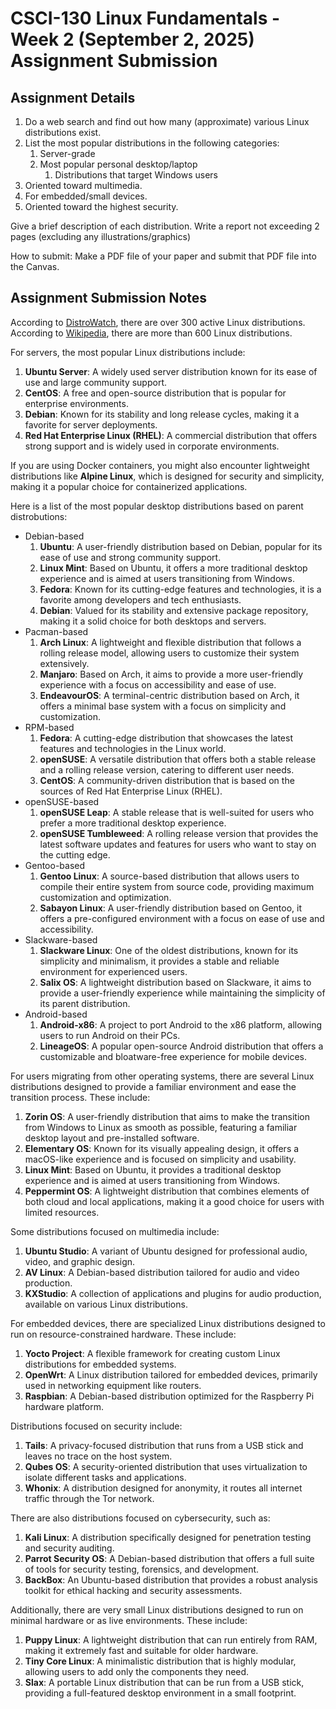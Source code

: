 # CSCI-130 Linux Fundamentals - Week 2 (September 2, 2025) Assignment Submission

## Assignment Details

1. Do a web search and find out how many (approximate) various Linux distributions exist.
2. List the most popular distributions in the following categories:
    1. Server-grade
    2. Most popular personal desktop/laptop
        1. Distributions that target Windows users
3. Oriented toward multimedia.
4. For embedded/small devices.
5. Oriented toward the highest security.

Give a brief description of each distribution.
Write a report not exceeding 2 pages (excluding any illustrations/graphics)

How to submit:
Make a PDF file of your paper and submit that PDF file into the Canvas.

## Assignment Submission Notes

According to [DistroWatch](https://distrowatch.com/dwres.php?resource=family-tree), there are over 300 active Linux distributions. According to [Wikipedia](https://en.wikipedia.org/wiki/List_of_Linux_distributions), there are more than 600 Linux distributions.

For servers, the most popular Linux distributions include:

1. **Ubuntu Server**: A widely used server distribution known for its ease of use and large community support.
2. **CentOS**: A free and open-source distribution that is popular for enterprise environments.
3. **Debian**: Known for its stability and long release cycles, making it a favorite for server deployments.
4. **Red Hat Enterprise Linux (RHEL)**: A commercial distribution that offers strong support and is widely used in corporate environments.

If you are using Docker containers, you might also encounter lightweight distributions like **Alpine Linux**, which is designed for security and simplicity, making it a popular choice for containerized applications.

Here is a list of the most popular desktop distributions based on parent distrobutions:

- Debian-based
  1. **Ubuntu**: A user-friendly distribution based on Debian, popular for its ease of use and strong community support.
  2. **Linux Mint**: Based on Ubuntu, it offers a more traditional desktop experience and is aimed at users transitioning from Windows.
  3. **Fedora**: Known for its cutting-edge features and technologies, it is a favorite among developers and tech enthusiasts.
  4. **Debian**: Valued for its stability and extensive package repository, making it a solid choice for both desktops and servers.
- Pacman-based
  1. **Arch Linux**: A lightweight and flexible distribution that follows a rolling release model, allowing users to customize their system extensively.
  2. **Manjaro**: Based on Arch, it aims to provide a more user-friendly experience with a focus on accessibility and ease of use.
  3. **EndeavourOS**: A terminal-centric distribution based on Arch, it offers a minimal base system with a focus on simplicity and customization.
- RPM-based
  1. **Fedora**: A cutting-edge distribution that showcases the latest features and technologies in the Linux world.
  2. **openSUSE**: A versatile distribution that offers both a stable release and a rolling release version, catering to different user needs.
  3. **CentOS**: A community-driven distribution that is based on the sources of Red Hat Enterprise Linux (RHEL).
- openSUSE-based
  1. **openSUSE Leap**: A stable release that is well-suited for users who prefer a more traditional desktop experience.
  2. **openSUSE Tumbleweed**: A rolling release version that provides the latest software updates and features for users who want to stay on the cutting edge.
- Gentoo-based
  1. **Gentoo Linux**: A source-based distribution that allows users to compile their entire system from source code, providing maximum customization and optimization.
  2. **Sabayon Linux**: A user-friendly distribution based on Gentoo, it offers a pre-configured environment with a focus on ease of use and accessibility.
- Slackware-based
  1. **Slackware Linux**: One of the oldest distributions, known for its simplicity and minimalism, it provides a stable and reliable environment for experienced users.
  2. **Salix OS**: A lightweight distribution based on Slackware, it aims to provide a user-friendly experience while maintaining the simplicity of its parent distribution.
- Android-based
  1. **Android-x86**: A project to port Android to the x86 platform, allowing users to run Android on their PCs.
  2. **LineageOS**: A popular open-source Android distribution that offers a customizable and bloatware-free experience for mobile devices.

For users migrating from other operating systems, there are several Linux distributions designed to provide a familiar environment and ease the transition process. These include:

1. **Zorin OS**: A user-friendly distribution that aims to make the transition from Windows to Linux as smooth as possible, featuring a familiar desktop layout and pre-installed software.
2. **Elementary OS**: Known for its visually appealing design, it offers a macOS-like experience and is focused on simplicity and usability.
3. **Linux Mint**: Based on Ubuntu, it provides a traditional desktop experience and is aimed at users transitioning from Windows.
4. **Peppermint OS**: A lightweight distribution that combines elements of both cloud and local applications, making it a good choice for users with limited resources.

Some distributions focused on multimedia include:

1. **Ubuntu Studio**: A variant of Ubuntu designed for professional audio, video, and graphic design.
2. **AV Linux**: A Debian-based distribution tailored for audio and video production.
3. **KXStudio**: A collection of applications and plugins for audio production, available on various Linux distributions.

For embedded devices, there are specialized Linux distributions designed to run on resource-constrained hardware. These include:

1. **Yocto Project**: A flexible framework for creating custom Linux distributions for embedded systems.
2. **OpenWrt**: A Linux distribution tailored for embedded devices, primarily used in networking equipment like routers.
3. **Raspbian**: A Debian-based distribution optimized for the Raspberry Pi hardware platform.

Distributions focused on security include:

1. **Tails**: A privacy-focused distribution that runs from a USB stick and leaves no trace on the host system.
2. **Qubes OS**: A security-oriented distribution that uses virtualization to isolate different tasks and applications.
3. **Whonix**: A distribution designed for anonymity, it routes all internet traffic through the Tor network.

There are also distributions focused on cybersecurity, such as:

1. **Kali Linux**: A distribution specifically designed for penetration testing and security auditing.
2. **Parrot Security OS**: A Debian-based distribution that offers a full suite of tools for security testing, forensics, and development.
3. **BackBox**: An Ubuntu-based distribution that provides a robust analysis toolkit for ethical hacking and security assessments.

Additionally, there are very small Linux distributions designed to run on minimal hardware or as live environments. These include:

1. **Puppy Linux**: A lightweight distribution that can run entirely from RAM, making it extremely fast and suitable for older hardware.
2. **Tiny Core Linux**: A minimalistic distribution that is highly modular, allowing users to add only the components they need.
3. **Slax**: A portable Linux distribution that can be run from a USB stick, providing a full-featured desktop environment in a small footprint.
